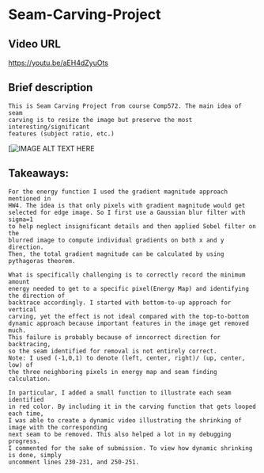 # Seam-Carving-Project
## Video URL
<https://youtu.be/aEH4dZyuOts>

## Brief description
    This is Seam Carving Project from course Comp572. The main idea of seam 
    carving is to resize the image but preserve the most interesting/significant 
    features (subject ratio, etc.)
[![IMAGE ALT TEXT HERE](https://user-images.githubusercontent.com/59798959/185551359-826d9238-09cb-4538-bae2-5f6d1668246c.png)

## Takeaways:
    For the energy function I used the gradient magnitude approach mentioned in
    HW4. The idea is that only pixels with gradient magnitude would get
    selected for edge image. So I first use a Gaussian blur filter with sigma=1
    to help neglect insignificant details and then applied Sobel filter on the
    blurred image to compute individual gradients on both x and y direction.
    Then, the total gradient magnitude can be calculated by using pythagoras theorem.
    
    What is specifically challenging is to correctly record the minimum amount
    energy needed to get to a specific pixel(Energy Map) and identifying the direction of
    backtrace accordingly. I started with bottom-to-up approach for vertical
    carving, yet the effect is not ideal compared with the top-to-bottom
    dynamic approach because important features in the image get removed much.
    This failure is probably because of inncorrect direction for backtracing,
    so the seam identified for removal is not entirely correct.
    Note: I used (-1,0,1) to denote (left, center, right)/ (up, center, low) of
    the three neighboring pixels in energy map and seam finding calculation.

    In particular, I added a small function to illustrate each seam identified
    in red color. By including it in the carving function that gets looped each time,
    I was able to create a dynamic video illustrating the shrinking of image with the corresponding
    next seam to be removed. This also helped a lot in my debugging progress.
    I commented for the sake of submission. To view how dynamic shrinking is done, simply
    uncomment lines 230-231, and 250-251.
